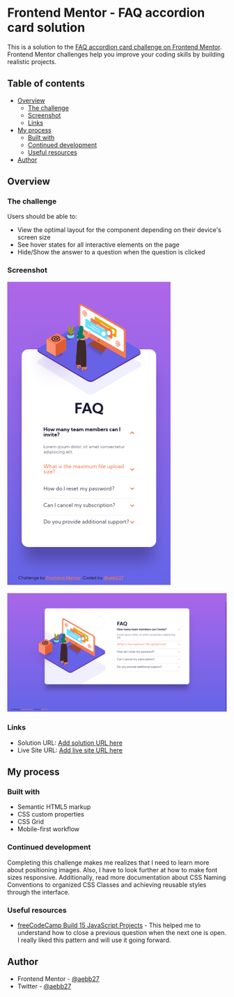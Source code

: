# Frontend Mentor - FAQ accordion card solution

This is a solution to the [FAQ accordion card challenge on Frontend Mentor](https://www.frontendmentor.io/challenges/faq-accordion-card-XlyjD0Oam). Frontend Mentor challenges help you improve your coding skills by building realistic projects. 

## Table of contents

- [Overview](#overview)
  - [The challenge](#the-challenge)
  - [Screenshot](#screenshot)
  - [Links](#links)
- [My process](#my-process)
  - [Built with](#built-with)
  - [Continued development](#continued-development)
  - [Useful resources](#useful-resources)
- [Author](#author)



## Overview

### The challenge

Users should be able to:

- View the optimal layout for the component depending on their device's screen size
- See hover states for all interactive elements on the page
- Hide/Show the answer to a question when the question is clicked

### Screenshot

![mobile screenshot](./screenshots/mobile-screenshot.png)

![desktop screenshot](./screenshots/desktop-screenshot.png)

### Links

- Solution URL: [Add solution URL here](https://your-solution-url.com)
- Live Site URL: [Add live site URL here](https://your-live-site-url.com)

## My process

### Built with

- Semantic HTML5 markup
- CSS custom properties
- CSS Grid
- Mobile-first workflow


### Continued development

Completing this challenge makes me realizes that I need to learn more about positioning images. Also, I have to look further at how to make font sizes responsive.
Additionally, read more documentation about CSS Naming Conventions to organized CSS Classes and achieving reusable styles through the interface.


### Useful resources

- [freeCodeCamp Build 15 JavaScript Projects](https://youtu.be/3PHXvlpOkf4?t=6511) - This helped me to understand how to close a previous question when the next one is open. I really liked this pattern and will use it going forward.

## Author

- Frontend Mentor - [@aebb27](https://www.frontendmentor.io/profile/aebb27)
- Twitter - [@aebb27](https://twitter.com/aebb27)
